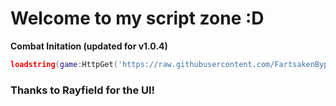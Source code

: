 # Welcome to my script zone :D
**Combat Initation (updated for v1.0.4)**
```lua
loadstring(game:HttpGet('https://raw.githubusercontent.com/FartsakenBypasser/BypassedScriptZone/main/Combat%20Initiation%20EZ'))()
```
### Thanks to Rayfield for the UI!


